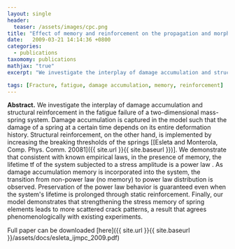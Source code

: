```yaml
---
layout: single
header:
  teaser: /assets/images/cpc.png
title: "Effect of memory and reinforcement on the propagation and morphology of fracture in a two-dimensional mass-spring system"
date:   2009-03-21 14:14:36 +0800
categories: 
  - publications
taxomomy: publications
mathjax: "true"
excerpt: "We investigate the interplay of damage accumulation and structural reinforcement in the fatigue failure of a two-dimensional mass-spring system."

tags: [Fracture, fatigue, damage accumulation, memory, reinforcement]
---
```

**Abstract.** We investigate the interplay of damage accumulation and structural reinforcement in the fatigue failure of a two-dimensional mass-spring system. Damage accumulation is captured in the model such that the damage of a spring at a certain time depends on its entire deformation history. Structural reinforcement, on the other hand, is implemented by increasing the breaking thresholds of the springs [[Esleta and Monterola, Comp. Phys. Comm. 20081]({{ site.url }}{{ site.baseurl }})]. We demonstrate that consistent with known empirical laws, in the presence of memory, the lifetime tf of the system subjected to a stress amplitude is a power law . As damage accumulation memory is incorporated into the system, the transition from non-power law (no memory) to power law distribution is observed. Preservation of the power law behavior is guaranteed even when the system's lifetime is prolonged through static reinforcement. Finally, our model demonstrates that strengthening the stress memory of spring elements leads to more scattered crack patterns, a result that agrees phenomenologically with existing experiments.

Full paper can be downloaded [here]({{ site.url }}{{ site.baseurl }}/assets/docs/esleta_ijmpc_2009.pdf)
